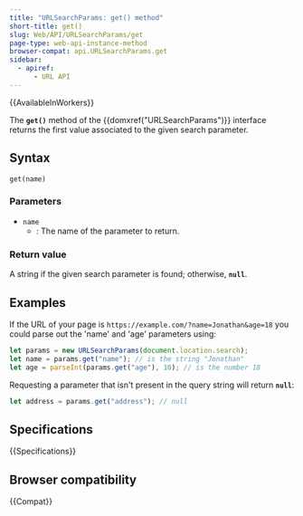 ```yaml
---
title: "URLSearchParams: get() method"
short-title: get()
slug: Web/API/URLSearchParams/get
page-type: web-api-instance-method
browser-compat: api.URLSearchParams.get
sidebar:
  - apiref:
      - URL API
---
```


{{AvailableInWorkers}}

The **`get()`** method of the {{domxref("URLSearchParams")}}
interface returns the first value associated to the given search parameter.

## Syntax

```js-nolint
get(name)
```

### Parameters

- `name`
  - : The name of the parameter to return.

### Return value

A string if the given search parameter is found; otherwise,
**`null`**.

## Examples

If the URL of your page is `https://example.com/?name=Jonathan&age=18`
you could parse out the 'name' and 'age' parameters using:

```js
let params = new URLSearchParams(document.location.search);
let name = params.get("name"); // is the string "Jonathan"
let age = parseInt(params.get("age"), 10); // is the number 18
```

Requesting a parameter that isn't present in the query string will return
**`null`**:

```js
let address = params.get("address"); // null
```

## Specifications

{{Specifications}}

## Browser compatibility

{{Compat}}
